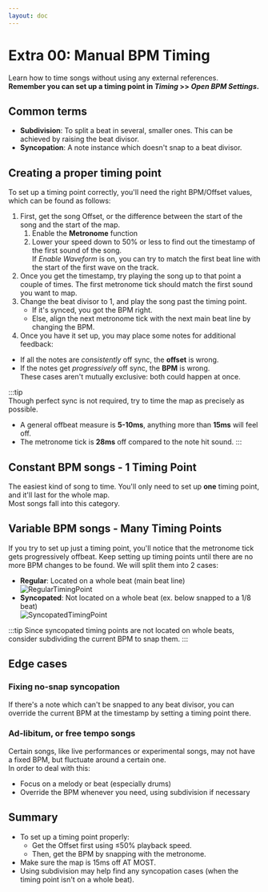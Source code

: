 ```yaml
---
layout: doc
---
```


# Extra 00: Manual BPM Timing
Learn how to time songs without using any external references.   
**Remember you can set up a timing point in _Timing_ >> _Open BPM Settings_.**

## Common terms
- **Subdivision**: To split a beat in several, smaller ones. This can be achieved by raising the beat divisor.
- **Syncopation**: A note instance which doesn't snap to a beat divisor.

## Creating a proper timing point
To set up a timing point correctly, you'll need the right BPM/Offset values, which can be found as follows:
1. First, get the song Offset, or the difference between the start of the song and the start of the map.
   1. Enable the **Metronome** function
   2. Lower your speed down to 50% or less to find out the timestamp of the first sound of the song.  
   If _Enable Waveform_ is on, you can try to match the first beat line with the start of the first wave on the track.
2. Once you get the timestamp, try playing the song up to that point a couple of times. 
The first metronome tick should match the first sound you want to map.
3. Change the beat divisor to 1, and play the song past the timing point.
   - If it's synced, you got the BPM right. 
   - Else, align the next metronome tick with the next main beat line by changing the BPM.
4. Once you have it set up, you may place some notes for additional feedback:
- If all the notes are _consistently_ off sync, the **offset** is wrong.
- If the notes get _progressively_ off sync, the **BPM** is wrong.  
  These cases aren't mutually exclusive: both could happen at once.

:::tip  
Though perfect sync is not required, try to time the map as precisely as possible.
- A general offbeat measure is **5-10ms**, anything more than **15ms** will feel off.
- The metronome tick is **28ms** off compared to the note hit sound.
:::

## Constant BPM songs - 1 Timing Point
The easiest kind of song to time. You'll only need to set up **one** timing point, and it'll last for the whole map.  
Most songs fall into this category.

## Variable BPM songs - Many Timing Points
If you try to set up just a timing point, you'll notice that the metronome tick gets progressively offbeat. 
Keep setting up timing points until there are no more BPM changes to be found.
We will split them into 2 cases:
- **Regular**: Located on a whole beat (main beat line)   
![RegularTimingPoint](/src/map/regularTimingPoint.jpg)
- **Syncopated**: Not located on a whole beat (ex. below snapped to a 1/8 beat)  
![SyncopatedTimingPoint](/src/map/syncopatedTimingPoint.jpg)

:::tip
Since syncopated timing points are not located on whole beats, consider subdividing the current BPM to snap them.
:::

## Edge cases

### Fixing no-snap syncopation
If there's a note which can't be snapped to any beat divisor,
you can override the current BPM at the timestamp by setting a timing point there.

### Ad-libitum, or free tempo songs
Certain songs, like live performances or experimental songs, may not have a fixed BPM, but fluctuate around a certain one.  
In order to deal with this:
- Focus on a melody or beat (especially drums)
- Override the BPM whenever you need, using subdivision if necessary

## Summary
- To set up a timing point properly:
  - Get the Offset first using ≤50% playback speed.
  - Then, get the BPM by snapping with the metronome.
- Make sure the map is 15ms off AT MOST.
- Using subdivision may help find any syncopation cases (when the timing point isn't on a whole beat).
